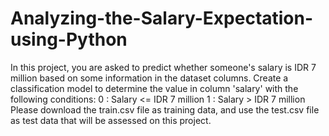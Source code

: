 # Analyzing-the-Salary-Expectation-using-Python
In this project, you are asked to predict whether someone's salary is IDR 7 million based on some information in the dataset columns. Create a classification model to determine the value in column 'salary' with the following conditions:  0 : Salary &lt;= IDR 7 million 1 : Salary > IDR 7 million Please download the train.csv file as training data, and use the test.csv file as test data that will be assessed on this project.
